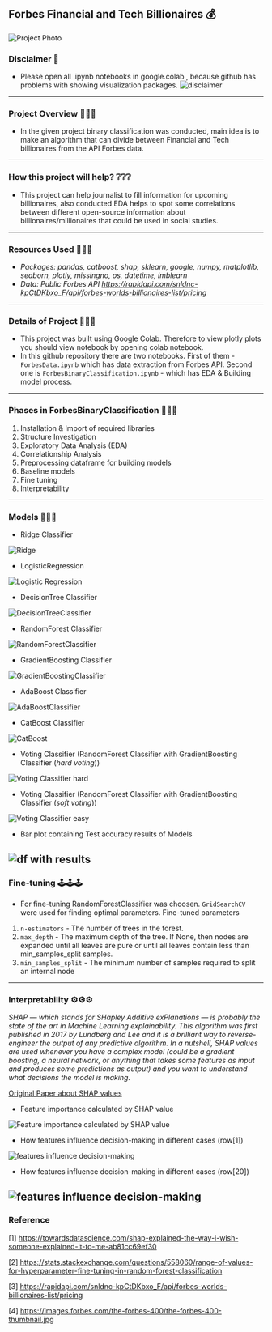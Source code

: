## Forbes Financial and Tech Billionaires 💰
![Project Photo](https://images.forbes.com/the-forbes-400/the-forbes-400-thumbnail.jpg)

### Disclaimer 🔺
* Please open all .ipynb notebooks in google.colab , because github has problems with showing visualization packages.
![disclaimer](https://snipboard.io/uHI1v5.jpg)
---
### Project Overview 🔎🔎🔎
* In the given project binary classification was conducted, main idea is to make an algorithm that can divide between Financial and Tech billionaires from the API Forbes data.
---
### How this project will help? ❔❔❔
* This project can help journalist to fill information for upcoming billionaires, also conducted EDA helps to spot some correlations between different open-source information about billionaires/millionaires that could be used in social studies.
---
### Resources Used 🔨🔨🔨
* *Packages: pandas, catboost, shap, sklearn, google, numpy, matplotlib, seaborn, plotly, missingno, os, datetime, imblearn*
* *Data: Public Forbes API https://rapidapi.com/snldnc-kpCtDKbxo_F/api/forbes-worlds-billionaires-list/pricing*
---
### Details of Project 🚨🚨🚨
* This project was built using Google Colab. Therefore to view plotly plots you should view notebook by opening colab notebook.
* In this github repository there are two notebooks. First of them - ```ForbesData.ipynb``` which has data extraction from Forbes API. Second one is ```ForbesBinaryClassification.ipynb``` - which has EDA & Building model process.
---
### Phases in ForbesBinaryClassification 🚧🚧🚧
1. Installation & Import of required libraries
2. Structure Investigation
3. Exploratory Data Analysis (EDA)
4. Correlationship Analysis
5. Preprocessing dataframe for building models
6. Baseline models
7. Fine tuning
8. Interpretability
---
### Models 📠📠📠
* Ridge Classifier

![Ridge](https://snipboard.io/b6XKl0.jpg)
* LogisticRegression

![Logistic Regression](https://snipboard.io/v3TUbS.jpg)
* DecisionTree Classifier

![DecisionTreeClassifier](https://snipboard.io/BUJI8K.jpg)
* RandomForest Classifier

![RandomForestClassifier](https://snipboard.io/cWkwxd.jpg)
* GradientBoosting Classifier

![GradientBoostingClassifier](https://snipboard.io/D1JWON.jpg)
* AdaBoost Classifier

![AdaBoostClassifier](https://snipboard.io/yuSqBI.jpg)
* CatBoost Classifier

![CatBoost](https://snipboard.io/Jnwoe7.jpg)
* Voting Classifier (RandomForest Classifier with GradientBoosting Classifier (*hard voting*))

![Voting Classifier hard](https://snipboard.io/6o5aBr.jpg)
* Voting Classifier (RandomForest Classifier with GradientBoosting Classifier (*soft voting*))

![Voting Classifier easy](https://snipboard.io/SgkpeN.jpg)
* Bar plot containing Test accuracy results of Models

![df with results](https://snipboard.io/v1Tehl.jpg)
---
### Fine-tuning 🕹🕹🕹
* For fine-tuning RandomForestClassifier was choosen. ```GridSearchCV``` were used for finding optimal parameters. Fine-tuned parameters
1. ```n-estimators``` - The number of trees in the forest.
2. ```max_depth``` - The maximum depth of the tree. If None, then nodes are expanded until all leaves are pure or until all leaves contain less than min_samples_split samples.
3. ```min_samples_split``` - The minimum number of samples required to split an internal node
---
### Interpretability ⚙️⚙️⚙️
*SHAP — which stands for SHapley Additive exPlanations — is probably the state of the art in Machine Learning explainability. This algorithm was first published in 2017 by Lundberg and Lee and it is a brilliant way to reverse-engineer the output of any predictive algorithm. In a nutshell, SHAP values are used whenever you have a complex model (could be a gradient boosting, a neural network, or anything that takes some features as input and produces some predictions as output) and you want to understand what decisions the model is making.*

[Original Paper about SHAP values](https://arxiv.org/abs/1705.07874)
* Feature importance calculated by SHAP value

![Feature importance calculated by SHAP value](https://snipboard.io/8gXJMb.jpg)
* How features influence decision-making in different cases (row[1])

![features influence decision-making](https://snipboard.io/m4anhd.jpg)
* How features influence decision-making in different cases (row[20])

![features influence decision-making](https://snipboard.io/AlDuRv.jpg)
---
### Reference
[1] https://towardsdatascience.com/shap-explained-the-way-i-wish-someone-explained-it-to-me-ab81cc69ef30

[2] https://stats.stackexchange.com/questions/558060/range-of-values-for-hyperparameter-fine-tuning-in-random-forest-classification

[3] https://rapidapi.com/snldnc-kpCtDKbxo_F/api/forbes-worlds-billionaires-list/pricing

[4] https://images.forbes.com/the-forbes-400/the-forbes-400-thumbnail.jpg
